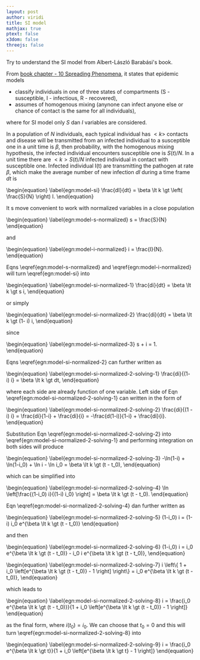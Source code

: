 ```yaml
---
layout: post
author: viridi
title: SI model
mathjax: true
ptext: false
x3dom: false
threejs: false
---
```

Try to understand the SI model from Albert-László Barabási's book.

From [book chapter - 10 Spreading Phenomena](http://networksciencebook.com/chapter/10#epidemic), it states that epidemic models

* classify individuals in one of three states of compartments (S - susceptible, I - infectious, R - recovered),
* assumes of homogenous mixing (anynone can infect anyone else or chance of contact is the same for all individuals),

where for SI model only $S$ dan $I$ variables are considered.

In  a population of $N$ individuals, each typical individual has $\lt k \gt$ contacts and disease will be transmitted from an infected individual to a susceptible one in a unit time is $\beta$, then probability, with the homogenous mixing hypothesis, the infected individual encounters susceptible one is $S(t)/N$. In a unit time there are $\lt k \gt S(t) / N$ infected individual in contact with susceptible one. Infected individual I(t) are transmitting the pathogen at rate $\beta$, which make the average number of new infection $dI$ during a time frame $dt$ is

\begin{equation}
\label{egn:model-si}
\frac{dI}{dt} = \beta \lt k \gt \left( \frac{S}{N} \right) I.
\end{equation}

It s move convenient to work with normalized variables in a close population

\begin{equation}
\label{egn:model-s-normalized}
s = \frac{S}{N}
\end{equation}

and

\begin{equation}
\label{egn:model-i-normalized}
i = \frac{I}{N}.
\end{equation}

Eqns \eqref{egn:model-s-normalized} and \eqref{egn:model-i-normalized} will turn \eqref{egn:model-si} into

\begin{equation}
\label{egn:model-si-normalized-1}
\frac{di}{dt} = \beta \lt k \gt s i,
\end{equation}

or simply

\begin{equation}
\label{egn:model-si-normalized-2}
\frac{di}{dt} = \beta \lt k \gt (1- i) i,
\end{equation}

since

\begin{equation}
\label{egn:model-si-normalized-3}
s + i = 1.
\end{equation}

Eqns \eqref{egn:model-si-normalized-2} can further written as

\begin{equation}
\label{egn:model-si-normalized-2-solving-1}
\frac{di}{(1- i) i} = \beta \lt k \gt dt,
\end{equation}

where each side are already function of one variable. Left side of Eqn \eqref{egn:model-si-normalized-2-solving-1} can written in the form of

\begin{equation}
\label{egn:model-si-normalized-2-solving-2}
\frac{di}{(1 - i) i} = \frac{di}{1-i} + \frac{di}{i} = -\frac{d(1-i)}{1-i} + \frac{di}{i}.
\end{equation}

Substitution Eqn \eqref{egn:model-si-normalized-2-solving-2} into \eqref{egn:model-si-normalized-2-solving-1} and performing integration on both sides will produce

\begin{equation}
\label{egn:model-si-normalized-2-solving-3}
-\ln(1-i) + \ln(1-i_0) + \ln i - \ln i_0 = \beta \lt k \gt (t - t_0),
\end{equation}

which can be simplified into

\begin{equation}
\label{egn:model-si-normalized-2-solving-4}
\ln \left[\frac{(1-i_0) i}{(1-i) i_0} \right] = \beta \lt k \gt (t - t_0).
\end{equation}

Eqn \eqref{egn:model-si-normalized-2-solving-4} dan further written as

\begin{equation}
\label{egn:model-si-normalized-2-solving-5}
(1-i_0) i = (1-i) i_0 e^{\beta \lt k \gt (t - t_0)}
\end{equation}

and then

\begin{equation}
\label{egn:model-si-normalized-2-solving-6}
(1-i_0) i = i_0 e^{\beta \lt k \gt (t - t_0)} - i_0 i e^{\beta \lt k \gt (t - t_0)},
\end{equation}

\begin{equation}
\label{egn:model-si-normalized-2-solving-7}
i \left\\{ 1 + i_0 \left[e^{\beta \lt k \gt (t - t_0)} - 1 \right] \right\\} = i_0 e^{\beta \lt k \gt (t - t_0)},
\end{equation}

which leads to

\begin{equation}
\label{egn:model-si-normalized-2-solving-8}
i = \frac{i_0 e^{\beta \lt k \gt (t - t_0)}}{1 + i_0 \left[e^{\beta \lt k \gt (t - t_0)} - 1 \right]}
\end{equation}

as the final form, where $i(t_0) = i_0$. We can choose that $t_0 = 0$ and this will turn \eqref{egn:model-si-normalized-2-solving-8} into

\begin{equation}
\label{egn:model-si-normalized-2-solving-9}
i = \frac{i_0 e^{\beta \lt k \gt t}}{1 + i_0 \left[e^{\beta \lt k \gt t} - 1 \right]}
\end{equation}




